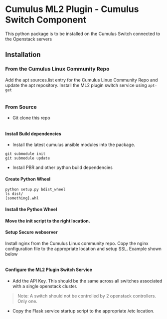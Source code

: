 # Cumulus ML2 Plugin - Cumulus Switch Component

This python package is to be installed on the Cumulus Switch connected
to the Openstack servers

## Installation


### From the Cumulus Linux Community Repo

Add the apt sources.list entry for the Cumulus Linux Community Repo and
update the apt repository.  Install the ML2 plugin switch service using
``apt-get``

```

```


### From Source

* Git clone this repo

```
```

#### Install Build dependencies

* Install the latest cumulus ansible modules into the package.
```
git submodule init
git submodule update

```

* Install PBR and other python build dependencies


#### Create Python Wheel

```
python setup.py bdist_wheel
ls dist/
[something].whl
```

#### Install the Python Wheel


#### Move the init script to the right location.



#### Setup Secure webserver

Install nginx from the Cumulus Linux community repo.  Copy the nginx
configuration file to the appropriate location and setup SSL. Example shown
below

```
```

#### Configure the ML2 Plugin Switch Service

*  Add the API Key. This should be the same across all switches associated
with a single openstack cluster.

> Note: A switch should not be controlled by 2 openstack controllers. Only one.


* Copy the Flask service startup script to the appropriate /etc location.
```
```


